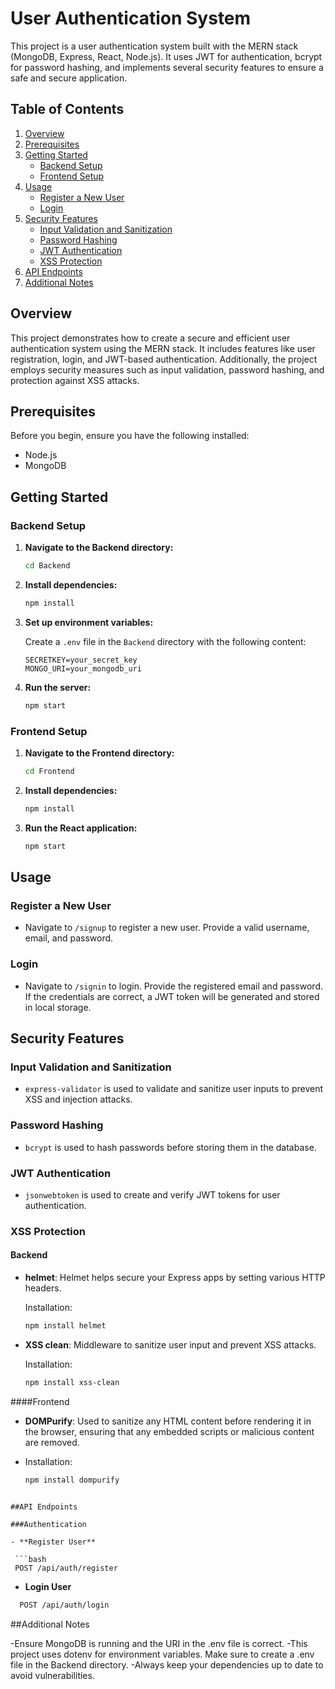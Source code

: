 # User Authentication System

This project is a user authentication system built with the MERN stack (MongoDB, Express, React, Node.js). It uses JWT for authentication, bcrypt for password hashing, and implements several security features to ensure a safe and secure application.

## Table of Contents

1. [Overview](#overview)
2. [Prerequisites](#prerequisites)
3. [Getting Started](#getting-started)
   - [Backend Setup](#backend-setup)
   - [Frontend Setup](#frontend-setup)
4. [Usage](#usage)
   - [Register a New User](#register-a-new-user)
   - [Login](#login)
5. [Security Features](#security-features)
   - [Input Validation and Sanitization](#input-validation-and-sanitization)
   - [Password Hashing](#password-hashing)
   - [JWT Authentication](#jwt-authentication)
   - [XSS Protection](#xss-protection)
6. [API Endpoints](#api-endpoints)
7. [Additional Notes](#additional-notes)

## Overview

This project demonstrates how to create a secure and efficient user authentication system using the MERN stack. It includes features like user registration, login, and JWT-based authentication. Additionally, the project employs security measures such as input validation, password hashing, and protection against XSS attacks.

## Prerequisites

Before you begin, ensure you have the following installed:

- Node.js
- MongoDB

## Getting Started

### Backend Setup

1. **Navigate to the Backend directory:**

    ```bash
    cd Backend
    ```

2. **Install dependencies:**

    ```bash
    npm install
    ```

3. **Set up environment variables:**

    Create a `.env` file in the `Backend` directory with the following content:

    ```env
    SECRETKEY=your_secret_key
    MONGO_URI=your_mongodb_uri
    ```

4. **Run the server:**

    ```bash
    npm start
    ```

### Frontend Setup

1. **Navigate to the Frontend directory:**

    ```bash
    cd Frontend
    ```

2. **Install dependencies:**

    ```bash
    npm install
    ```

3. **Run the React application:**

    ```bash
    npm start
    ```

## Usage

### Register a New User

- Navigate to `/signup` to register a new user. Provide a valid username, email, and password.

### Login

- Navigate to `/signin` to login. Provide the registered email and password. If the credentials are correct, a JWT token will be generated and stored in local storage.

## Security Features

### Input Validation and Sanitization

- `express-validator` is used to validate and sanitize user inputs to prevent XSS and injection attacks.

### Password Hashing

- `bcrypt` is used to hash passwords before storing them in the database.

### JWT Authentication

- `jsonwebtoken` is used to create and verify JWT tokens for user authentication.

### XSS Protection

#### Backend

- **helmet**: Helmet helps secure your Express apps by setting various HTTP headers.

  Installation:

  ```bash
  npm install helmet
  ```
- **XSS clean**:  Middleware to sanitize user input and prevent XSS attacks.

  Installation:

  ```bash
  npm install xss-clean
  ```
####Frontend

- **DOMPurify**:  Used to sanitize any HTML content before rendering it in the browser, ensuring that any embedded scripts or malicious content are removed.

-   Installation:

    ```bash
    npm install dompurify
   ```

##API Endpoints

###Authentication

- **Register User**

    ```bash
    POST /api/auth/register
   ```

-  **Login User**

  ```bash
    POST /api/auth/login
   ```

##Additional Notes

 -Ensure MongoDB is running and the URI in the .env file is correct.
 -This project uses dotenv for environment variables. Make sure to create a .env file in the Backend directory.
 -Always keep your dependencies up to date to avoid vulnerabilities.

